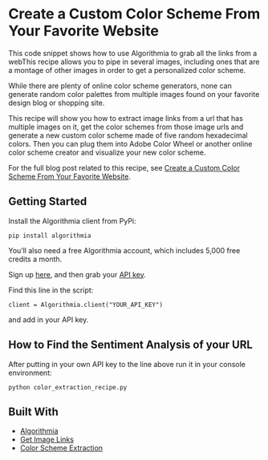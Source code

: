 # Create a Custom Color Scheme From Your Favorite Website

This code snippet shows how to use Algorithmia to grab all the links from a webThis recipe allows you to pipe in several images, including ones that are a montage of other images in order to get a personalized color scheme.

While there are plenty of online color scheme generators, none can generate random color palettes from multiple images found on your favorite design blog or shopping site.

This recipe will show you how to extract image links from a url that has multiple images on it, get the color schemes from those image urls and generate a new custom color scheme made of five random hexadecimal colors. Then you can plug them into Adobe Color Wheel or another online color scheme creator and visualize your new color scheme.

For the full blog post related to this recipe, see [Create a Custom Color Scheme From Your Favorite Website](http://blog.algorithmia.com/create-a-custom-color-scheme-from-your-favorite-website).

## Getting Started

Install the Algorithmia client from PyPi:

```pip install algorithmia```

You’ll also need a free Algorithmia account, which includes 5,000 free credits a month.

Sign up [here](https://algorithmia.com/), and then grab your [API key](algorithmia.com/user#credentials).

Find this line in the script: 

```
client = Algorithmia.client("YOUR_API_KEY")
```
and add in your API key.

## How to Find the Sentiment Analysis of your URL

After putting in your own API key to the line above run it in your console environment:

```python color_extraction_recipe.py```

## Built With
* [Algorithmia](https://algorithmia.com/)
* [Get Image Links](https://algorithmia.com/algorithms/diego/Getimagelinks)
* [Color Scheme Extraction](https://algorithmia.com/algorithms/vagrant/ColorSchemeExtraction)

